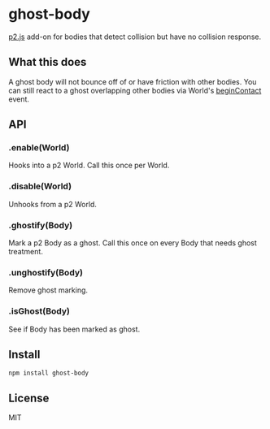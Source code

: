 # ghost-body

[p2.js](https://schteppe.github.io/p2.js/) add-on for bodies that detect collision but have no collision response.

## What this does

A ghost body will not bounce off of or have friction with other bodies. You can still react to a ghost overlapping other bodies via World's [beginContact](http://schteppe.github.io/p2.js/docs/classes/World.html#event_beginContact) event.

## API

### .enable(World)

Hooks into a p2 World. Call this once per World.

### .disable(World)

Unhooks from a p2 World.

### .ghostify(Body)

Mark a p2 Body as a ghost. Call this once on every Body that needs ghost treatment.

### .unghostify(Body)

Remove ghost marking.

### .isGhost(Body)

See if Body has been marked as ghost.

## Install

    npm install ghost-body

## License

MIT
